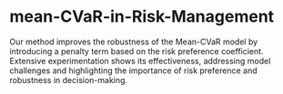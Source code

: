 # mean-CVaR-in-Risk-Management
Our method improves the robustness of the Mean-CVaR model by introducing a penalty term based on the risk preference coefficient. Extensive experimentation shows its effectiveness, addressing model challenges and highlighting the importance of risk preference and robustness in decision-making.

